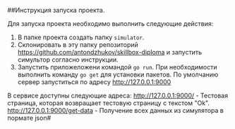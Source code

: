 ##Инструкция запуска проекта.

Для запуска проекта необходимо выполнить следующие действия:

1. В папке проекта создать папку `simulator`.
2. Склонировать в эту папку рeпозиторий https://github.com/antondzhukov/skillbox-diploma и запустить симультор согласно
   инструкции.
3. Запустить приложеложени командой `go run`. При необходимости выполнить команду `go get` для установки пакетов. По
   умолчанию сервер запуститься по адресу http://127.0.0.1:9000

В сервисе доступны следующие адреса:
http://127.0.0.1:9000/ - Тестовая страница, которая возвращает тестовую страницу с текстом "Ok".
http://127.0.0.1:9000/get-data - Получение всех данных из симулятора в пормате json#